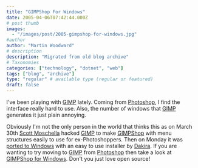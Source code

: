 ```yaml
---
title: "GIMPShop For Windows"
date: 2005-04-06T07:42:44.000Z
# post thumb
images:
  - "/images/post/2005-gimpshop-for-windows.jpg"
#author
author: "Martin Woodward"
# description
description: "Migrated from old blog archive"
# Taxonomies
categories: ["technology", "dotnet", "web"]
tags: ["blog", "archive"]
type: "regular" # available type (regular or featured)
draft: false
---
```

I've been playing with [GIMP](http://www.gimp.org/) lately.  Coming from [Photoshop](http://www.adobe.com/products/photoshop/main.html), I find the interface really hard to use.  Also, the number of windows that [GIMP](http://www.gimp.org/) generates it just plain annoying.

Obviously I'm not the only person in the world that thinks this as on March 30th [Scott Moschella](http://www.plasticbugs.com/) hacked [GIMP](http://www.gimp.org/) to make [GIMPShop](http://plasticbugs.com/index.php?p=241) with menu structures easily to use for ex-Photoshoppers.  Then on Monday it was [ported to Windows](http://blog.yumdap.net/archives/20-GIMPshop-for-Windows.html) with an easy to use installer by [Dakira](http://blog.yumdap.net/).  If you are wanting to try moving to [GIMP](http://www.gimp.org/) from [Photoshop](http://www.adobe.com/products/photoshop/main.html) then take a look at [GIMPShop for Windows](http://blog.yumdap.net/archives/20-GIMPshop-for-Windows.html).  Don't you just love open source!